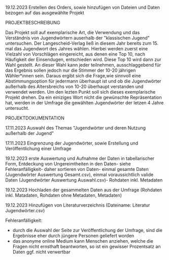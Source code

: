 19.12.2023 Erstellen des Orders, sowie hinzufügen von Dateien und Daten bezogen auf das ausgewählte Projekt

PROJEKTBESCHREIBUNG

Das Projekt soll auf exemplarische Art, die Verwendung und das Verständnis von Jugendwörtern auserhalb der "klassischen Jugend" untersuchen. 
Der Langescheid-Verlag ließ in diesem Jahr bereits zum 15. mal das Jugendwort des Jahres wählen. Hierbei werden zuerst eine Vielzahl von Vorschlägen eingereicht, aus denen eine Top 10, nach Häufigkeit der Einsendugen, entschieden wird. Diese Top 10 wird dann zur Wahl gestellt. An dieser Wahl kann jeder teilnehmen, ausschlaggebend für das Ergebnis sollen jedoch nur die Stimmer der 10-20 jährigen Wähler*innen sein.
Daraus ergibt sich die Frage,wie sinnvoll eine Abstimmungsoption für jedermann überhaupt ist und ob die Jugendwörter außerhalb des Altersbreichs von 10-20 überhaupt verstanden und verwendet werden. 
Um den lezten Punkt soll sich dieses exemplarische Projekt drehen. Da ein einiziges Wort nicht die gewünschte Repräsentation hat, werden in der Umfrage die gewählten Jugendwörter der letzen 4 Jahre untersucht. 

PROJEKTDOKUMENTATION 

17.11.2023 Auswahl des Themas "Jugendwörter und deren Nutzung außerhalb der Jugend"

17.11.2023 Eingrenzung der Jugendwörter, sowie Erstellung und Veröffentlichung einer Umfrage 

19.12.2023 erste Auswertung und Aufnahme der Daten in tabellarischer Form, Entdeckung von Ungereimtheiten in den Daten- siehe Fehleranfälligkeit- daher sortieren von Daten- einmal gesamte Daten (Jugendwörter Auswertung Gesamt.csv), einmal voraussichtlich valide Daten (Jugendwörter Auswertung Auswahl.csv)- Rohdaten inkl. Metadaten

19.12.2023 Hochladen der gesammelten Daten aus der Umfrage (Rohdaten inkl. Matadaten, Rohdaten ohne Metadaten, Metadaten)

19.12.2023 Hinzufügen von Literaturverzeichnis (Dateiname: Literatur Jugendwörter.csv)


Fehleranfälligkeit:
- durch die Auswahl der Seite zur Veröffentlichung der  Umfrage, sind die Ergebnisse eher durch jüngere Personen geliefert worden
- das anonyme online Medium kann Menschen anziehen, welche die Fragen nicht ernsthaft beantworten, so ist ein gewisser Prozentsatz an Daten ggf. nicht verwertbar
